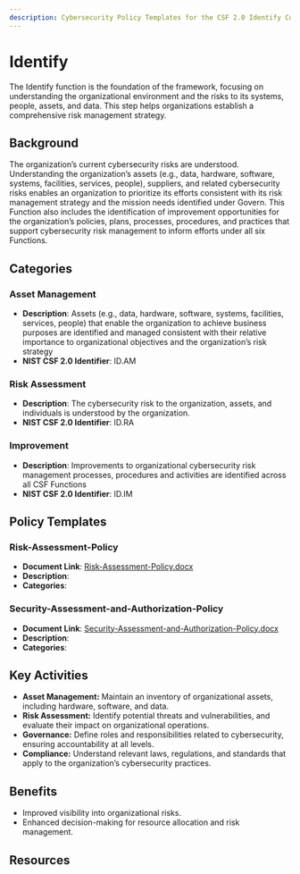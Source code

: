 ```yaml
---
description: Cybersecurity Policy Templates for the CSF 2.0 Identify Core Function
---
```


# Identify

The Identify function is the foundation of the framework, focusing on understanding the organizational environment and the risks to its systems, people, assets, and data. This step helps organizations establish a comprehensive risk management strategy.

## Background

The organization’s current cybersecurity risks are understood. Understanding the organization’s assets (e.g., data, hardware, software, systems, facilities, services, people), suppliers, and related cybersecurity risks enables an organization to prioritize its efforts consistent with its risk management strategy and the mission needs identified under Govern. This Function also includes the identification of improvement opportunities for the organization’s policies, plans, processes, procedures, and practices that support cybersecurity risk management to inform efforts under all six Functions.

## Categories

### Asset Management

* **Description**: Assets (e.g., data, hardware, software, systems, facilities, services, people) that enable the organization to achieve business purposes are identified and managed consistent with their relative importance to organizational objectives and the organization’s risk strategy
* **NIST CSF 2.0 Identifier**: ID.AM

### Risk Assessment

* **Description**:  The cybersecurity risk to the organization, assets, and individuals is understood by the organization.
* **NIST CSF 2.0 Identifier**: ID.RA

### Improvement

* **Description**: Improvements to organizational cybersecurity risk management processes, procedures and activities are identified across all CSF Functions
* **NIST CSF 2.0 Identifier**: ID.IM

## Policy Templates

### Risk-Assessment-Policy

* **Document Link**: [Risk-Assessment-Policy.docx](/templates/identify/Risk-Assessment-Policy.docx)
* **Description**:
* **Categories**:

### Security-Assessment-and-Authorization-Policy

* **Document Link**: [Security-Assessment-and-Authorization-Policy.docx](/templates/identify/Security-Assessment-and-Authorization-Policy.docx)
* **Description**:
* **Categories**:

## Key Activities

* **Asset Management:** Maintain an inventory of organizational assets, including hardware, software, and data.
* **Risk Assessment:** Identify potential threats and vulnerabilities, and evaluate their impact on organizational operations.
* **Governance:** Define roles and responsibilities related to cybersecurity, ensuring accountability at all levels.
* **Compliance:** Understand relevant laws, regulations, and standards that apply to the organization’s cybersecurity practices.

## Benefits

* Improved visibility into organizational risks.
* Enhanced decision-making for resource allocation and risk management.

## Resources
